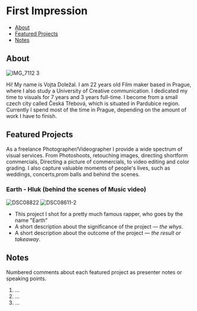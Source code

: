 # First Impression
- [About](#about)
- [Featured Projects](#featured-projects)
- [Notes](#notes)

## About


<!-- Consider including a headshot. We’re not designing, so keep the image width/height around 320px x 320px (square). Replace "surname" with your surname in the file name. -->

![IMG_7112 3](https://github.com/VojtaDolezal/VojtaDolezal/assets/149472633/c484d65c-b2b9-4ab6-b5d4-48db31b06ca3)


Hi! My name is Vojta Doležal. I am 22 years old Film maker based in Prague, where I also study a University of Creative communication. I dedicated my time to visuals for 7 years and 3 years full-time. I become from a small czech city called Česká Třebová, which is situated in Pardubice region. Currently I spend most of the time in Prague, depending on the amount of work I have to finish.

## Featured Projects

As a freelance Photographer/Videographer I provide a wide spectrum of visual services. From Photoshoots, retouching images, directing shortform commercials, Directing a picture of commercials, to video editing and color grading. I also capture valuable moments of people's lives, such as weddings, concerts,prom balls and behind the scenes.

### Earth - Hluk (behind the scenes of Music video)
![DSC08822](https://github.com/VojtaDolezal/VojtaDolezal/assets/149472633/1fcb6d85-a1de-4d7d-be6e-cf38d9bca80f)
![DSC08611-2](https://github.com/VojtaDolezal/VojtaDolezal/assets/149472633/3c8b0c6d-5611-466b-a5a5-0bff127f0090)




- This project I shot for a pretty much famous rapper, who goes by the name "Earth"
- A short description about the significance of the project — *the whys*.
- A short description about the outcome of the project — *the result or takeaway*.

<!-- Use the same stucture above for the rest of your featured projects. -->

## Notes

Numbered comments about each featured project as presenter notes or speaking points.

1. …
2. …
3. …
<!-- And so on. -->
